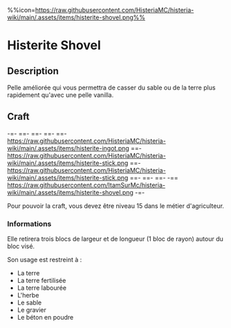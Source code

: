 %%icon=https://raw.githubusercontent.com/HisteriaMC/histeria-wiki/main/.assets/items/histerite-shovel.png%%
# Histerite Shovel

## Description
Pelle améliorée qui vous permettra de casser du sable ou de la terre plus rapidement qu'avec une pelle vanilla.

## Craft
-=-
 ==- 
 ==- 
 ==- 
 ==- https://raw.githubusercontent.com/HisteriaMC/histeria-wiki/main/.assets/items/histerite-ingot.png
 ==- https://raw.githubusercontent.com/HisteriaMC/histeria-wiki/main/.assets/items/histerite-stick.png
 ==- https://raw.githubusercontent.com/HisteriaMC/histeria-wiki/main/.assets/items/histerite-stick.png
 ==- 
 ==- 
 ==- 
 -== https://raw.githubusercontent.com/ItamSurMc/histeria-wiki/main/.assets/items/histerite-shovel.png
-=-

Pour pouvoir la craft, vous devez être niveau 15 dans le métier d'agriculteur.

### Informations
Elle retirera trois blocs de largeur et de longueur (1 bloc de rayon) autour du bloc visé.


Son usage est restreint à :

+ La terre
+ La terre fertilisée
+ La terre labourée
+ L'herbe
+ Le sable
+ Le gravier
+ Le béton en poudre
